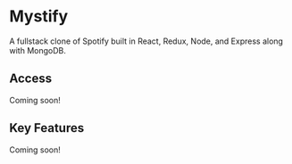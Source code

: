 # Mystify
A fullstack clone of Spotify built in React, Redux, Node, and Express along with MongoDB.

## Access
Coming soon!

## Key Features
Coming soon!
